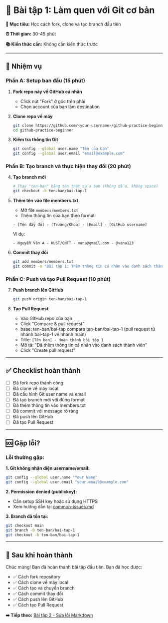 # 📝 Bài tập 1: Làm quen với Git cơ bản

**🎯 Mục tiêu:** Học cách fork, clone và tạo branch đầu tiên

**⏰ Thời gian:** 30-45 phút

**📚 Kiến thức cần:** Không cần kiến thức trước

---

## 🎯 Nhiệm vụ

### Phần A: Setup ban đầu (15 phút)

1. **Fork repo này về GitHub cá nhân**
   - Click nút "Fork" ở góc trên phải
   - Chọn account của bạn làm destination

2. **Clone repo về máy**
   ```bash
   git clone https://github.com/<your-username>/github-practice-beginner.git
   cd github-practice-beginner
   ```

3. **Kiểm tra thông tin Git**
   ```bash
   git config --global user.name "Tên của bạn"
   git config --global user.email "email@example.com"
   ```

### Phần B: Tạo branch và thực hiện thay đổi (20 phút)

4. **Tạo branch mới**
   ```bash
   # Thay "ten-ban" bằng tên thật của bạn (không dấu, không space)
   git checkout -b ten-ban/bai-tap-1
   ```

5. **Thêm tên vào file members.txt**
   - Mở file `members/members.txt`
   - Thêm thông tin của bạn theo format:
   ```
   - [Tên đầy đủ] - [Trường/Khoa] - [Email] - [GitHub username]
   ```
   
   Ví dụ:
   ```
   - Nguyễn Văn A - HUST/CNTT - vana@gmail.com - @vana123
   ```

6. **Commit thay đổi**
   ```bash
   git add members/members.txt
   git commit -m "Bài tập 1: Thêm thông tin cá nhân vào danh sách thành viên"
   ```

### Phần C: Push và tạo Pull Request (10 phút)

7. **Push branch lên GitHub**
   ```bash
   git push origin ten-ban/bai-tap-1
   ```

8. **Tạo Pull Request**
   - Vào GitHub repo của bạn
   - Click "Compare & pull request"
   - base: ten-ban/bai-tap compare ten-ban/bai-tap-1 (pull request từ nhánh bai-tap-1 về nhánh main)
   - Title: `[Tên bạn] - Hoàn thành bài tập 1`
   - Mô tả: "Đã thêm thông tin cá nhân vào danh sách thành viên"
   - Click "Create pull request"

---

## ✅ Checklist hoàn thành

- [ ] Đã fork repo thành công
- [ ] Đã clone về máy local
- [ ] Đã cấu hình Git user name và email
- [ ] Đã tạo branch mới với đúng format
- [ ] Đã thêm thông tin vào members.txt
- [ ] Đã commit với message rõ ràng
- [ ] Đã push lên GitHub
- [ ] Đã tạo Pull Request

---

## 🆘 Gặp lỗi?

### Lỗi thường gặp:

**1. Git không nhận diện username/email:**
```bash
git config --global user.name "Your Name"
git config --global user.email "your.email@example.com"
```

**2. Permission denied (publickey):**
- Cần setup SSH key hoặc sử dụng HTTPS
- Xem hướng dẫn tại [common-issues.md](../resources/common-issues.md)

**3. Branch đã tồn tại:**
```bash
git checkout main
git branch -D ten-ban/bai-tap-1
git checkout -b ten-ban/bai-tap-1
```

---

## 🎉 Sau khi hoàn thành

Chúc mừng! Bạn đã hoàn thành bài tập đầu tiên. Bạn đã học được:
- ✅ Cách fork repository
- ✅ Cách clone về máy local  
- ✅ Cách tạo và chuyển branch
- ✅ Cách commit thay đổi
- ✅ Cách push lên GitHub
- ✅ Cách tạo Pull Request

**➡️ Tiếp theo:** [Bài tập 2 - Sửa lỗi Markdown](./bai-tap-2.md)
